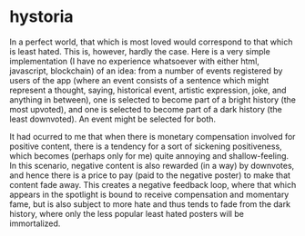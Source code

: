 # hystoria

In a perfect world, that which is most loved would correspond to that which is least hated. 
This is, however, hardly the case.
Here is a very simple implementation (I have no experience whatsoever with either html, javascript, blockchain) of an idea:
from a number of events registered by users of the app (where an event consists of a sentence which might represent a thought, saying, historical event, artistic expression, joke, and anything in between), one is selected to become part of a bright history (the most upvoted), and one is selected to become part of a dark history (the least downvoted). An event might be selected for both.

It had ocurred to me that when there is monetary compensation involved for positive content, there is a tendency for a sort of sickening positiveness, which becomes (perhaps only for me) quite annoying and shallow-feeling. 
In this scenario, negative content is also rewarded (in a way) by downvotes, and hence there is a price to pay (paid to the negative poster) to make that content fade away. This creates a negative feedback loop, where that which appears in the spotlight is bound to receive compensation and momentary fame, but is also subject to more hate and thus tends to fade from the dark history, where only the less popular least hated posters will be immortalized.
